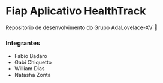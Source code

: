 ﻿# Fiap Aplicativo HealthTrack
 
 Repositorio de desenvolvimento do Grupo AdaLovelace-XV :rocket:

### Integrantes
* Fabio Badaro
* Gabi Chiquetto
* William Dias
* Natasha Zonta

